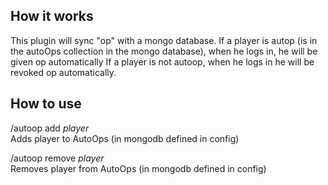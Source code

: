 How it works
--
This plugin will sync "op" with a mongo database.
If a player is autop (is in the autoOps collection in the mongo database), when he logs in, he will be given op automatically
If a player is not autoop, when he logs in he will be revoked op automatically.

How to use
--
/autoop add *player* <br>
Adds player to AutoOps (in mongodb defined in config)

/autoop remove *player* <br>
Removes player from AutoOps (in mongodb defined in config)
